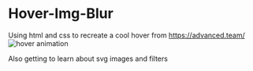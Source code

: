 # Hover-Img-Blur
Using html and css to recreate a cool hover from https://advanced.team/
![hover animation](https://github.com/ShreyashSanjay/Hover-Img-Blur/blob/master/Hover%20animation.gif)

Also getting to learn about svg images and filters
